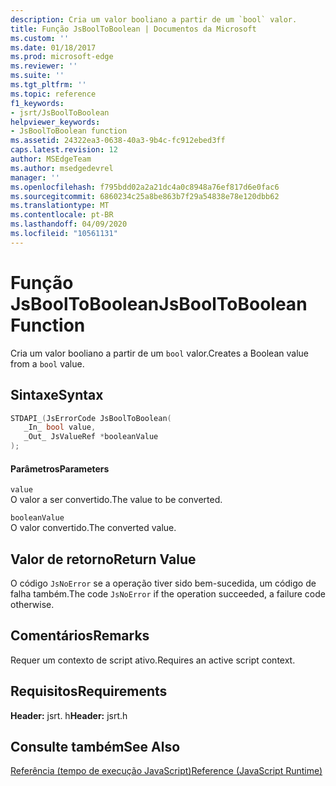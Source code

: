 ```yaml
---
description: Cria um valor booliano a partir de um `bool` valor.
title: Função JsBoolToBoolean | Documentos da Microsoft
ms.custom: ''
ms.date: 01/18/2017
ms.prod: microsoft-edge
ms.reviewer: ''
ms.suite: ''
ms.tgt_pltfrm: ''
ms.topic: reference
f1_keywords:
- jsrt/JsBoolToBoolean
helpviewer_keywords:
- JsBoolToBoolean function
ms.assetid: 24322ea3-0638-40a3-9b4c-fc912ebed3ff
caps.latest.revision: 12
author: MSEdgeTeam
ms.author: msedgedevrel
manager: ''
ms.openlocfilehash: f795bdd02a2a21dc4a0c8948a76ef817d6e0fac6
ms.sourcegitcommit: 6860234c25a8be863b7f29a54838e78e120dbb62
ms.translationtype: MT
ms.contentlocale: pt-BR
ms.lasthandoff: 04/09/2020
ms.locfileid: "10561131"
---
```

# <span data-ttu-id="52306-103">Função JsBoolToBoolean</span><span class="sxs-lookup"><span data-stu-id="52306-103">JsBoolToBoolean Function</span></span>
<span data-ttu-id="52306-104">Cria um valor booliano a partir de um `bool` valor.</span><span class="sxs-lookup"><span data-stu-id="52306-104">Creates a Boolean value from a `bool` value.</span></span>  
  
## <span data-ttu-id="52306-105">Sintaxe</span><span class="sxs-lookup"><span data-stu-id="52306-105">Syntax</span></span>  
  
```cpp  
STDAPI_(JsErrorCode JsBoolToBoolean(  
   _In_ bool value,  
   _Out_ JsValueRef *booleanValue  
);  
```  
  
#### <span data-ttu-id="52306-106">Parâmetros</span><span class="sxs-lookup"><span data-stu-id="52306-106">Parameters</span></span>  
 `value`  
 <span data-ttu-id="52306-107">O valor a ser convertido.</span><span class="sxs-lookup"><span data-stu-id="52306-107">The value to be converted.</span></span>  
  
 `booleanValue`  
 <span data-ttu-id="52306-108">O valor convertido.</span><span class="sxs-lookup"><span data-stu-id="52306-108">The converted value.</span></span>  
  
## <span data-ttu-id="52306-109">Valor de retorno</span><span class="sxs-lookup"><span data-stu-id="52306-109">Return Value</span></span>  
 <span data-ttu-id="52306-110">O código `JsNoError` se a operação tiver sido bem-sucedida, um código de falha também.</span><span class="sxs-lookup"><span data-stu-id="52306-110">The code `JsNoError` if the operation succeeded, a failure code otherwise.</span></span>  
  
## <span data-ttu-id="52306-111">Comentários</span><span class="sxs-lookup"><span data-stu-id="52306-111">Remarks</span></span>  
 <span data-ttu-id="52306-112">Requer um contexto de script ativo.</span><span class="sxs-lookup"><span data-stu-id="52306-112">Requires an active script context.</span></span>  
  
## <span data-ttu-id="52306-113">Requisitos</span><span class="sxs-lookup"><span data-stu-id="52306-113">Requirements</span></span>  
 <span data-ttu-id="52306-114">**Header:** jsrt. h</span><span class="sxs-lookup"><span data-stu-id="52306-114">**Header:** jsrt.h</span></span>  
  
## <span data-ttu-id="52306-115">Consulte também</span><span class="sxs-lookup"><span data-stu-id="52306-115">See Also</span></span>  
 [<span data-ttu-id="52306-116">Referência (tempo de execução JavaScript)</span><span class="sxs-lookup"><span data-stu-id="52306-116">Reference (JavaScript Runtime)</span></span>](../chakra-hosting/reference-javascript-runtime.md)